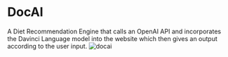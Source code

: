 # DocAI
A Diet Recommendation Engine that calls an OpenAI API and incorporates the Davinci Language model into the website which then gives an output according to the user input.
![docai](https://user-images.githubusercontent.com/85571107/222523698-fda60bfa-754a-4a65-9b83-3be28baafa6b.png)
